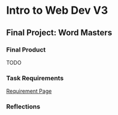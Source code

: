 # Intro to Web Dev V3

## Final Project: Word Masters

### Final Product

TODO

### Task Requirements

[Requirement Page](https://btholt.github.io/complete-intro-to-web-dev-v3/lessons/talking-to-servers/project)

### Reflections
